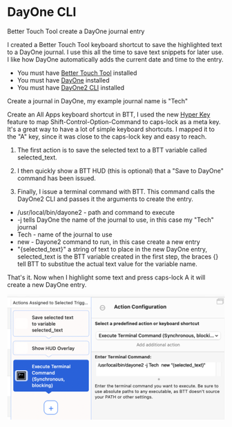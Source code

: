 # DayOne CLI
Better Touch Tool create a DayOne journal entry

I created a Better Touch Tool keyboard shortcut to save the highlighted text to a DayOne journal. I use this all the time to save text snippets for later use. I like how DayOne automatically adds the current date and time to the entry.

* You must have [Better Touch Tool](https://folivora.ai/downloads) installed
* You must have [DayOne](https://dayoneapp.com) installed
* You must have [DayOne2 CLI](https://help.dayoneapp.com/en/articles/435871-command-line-interface-cli) installed

Create a journal in DayOne, my example journal name is "Tech"

Create an All Apps keyboard shortcut in BTT, I used the new [Hyper Key](https://www.macsparky.com/blog/2021/2/hyper-key-via-bettertouchtool) feature to map Shift-Control-Option-Command to caps-lock as a meta key. It's a great way to have a lot of simple keyboard shortcuts. I mapped it to the "A" key, since it was close to the caps-lock key and easy to reach.

1. The first action is to save the selected text to a BTT variable called selected_text.

2. I then quickly show a BTT HUD (this is optional) that a "Save to DayOne" command has been issued.

3. Finally, I issue a terminal command with BTT. This command calls the DayOne2 CLI and passes it the arguments to create the entry.

* /usr/local/bin/dayone2 - path and command to execute
* -j tells DayOne the name of the journal to use, in this case my "Tech" journal
* Tech - name of the journal to use
* new - Dayone2 command to run, in this case create a new entry
* "{selected_text}" a string of text to place in the new DayOne entry, selected_text is the BTT variable created in the first step, the braces {} tell BTT to substitue the actual text value for the variable name.

That's it. Now when I highlight some text and press caps-lock A it will create a new DayOne entry.

![BTT Command](https://github.com/dougpark/dayone/blob/main/btt_dayone.png?raw=true)
